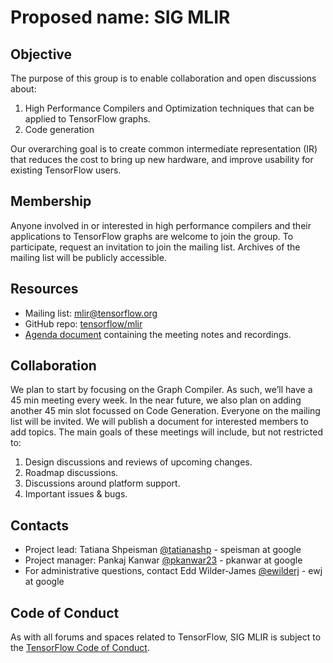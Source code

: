 # Proposed name: SIG MLIR

## Objective

The purpose of this group is to enable collaboration and open discussions about:

1. High Performance Compilers and Optimization techniques that can be applied to TensorFlow graphs.  
2. Code generation

Our overarching goal is to create common intermediate representation (IR) that reduces the cost to bring up new hardware, and improve usability for existing TensorFlow users.

## Membership

Anyone involved in or interested in high performance compilers and their applications to TensorFlow graphs are welcome to join the group. To participate, request an invitation to join the mailing list. Archives of the mailing list will be publicly accessible.

## Resources

* Mailing list: [mlir@tensorflow.org](https://groups.google.com/a/tensorflow.org/forum/#!forum/mlir)
* GitHub repo: [tensorflow/mlir](https://github.com/tensorflow/mlir)
* [Agenda document](https://docs.google.com/document/d/1y_9f1AbfgcoVdJh4_aM6-BaSHvrHl8zuA5G4jv_94K8) containing the meeting notes and recordings. 

## Collaboration

We plan to start by focusing on the Graph Compiler. As such, we’ll have a 45 min meeting every week. In the near future, we also plan on adding another 45 min slot focussed on Code Generation. Everyone on the mailing list will be invited. We will publish a document for interested members to add topics. The main goals of these meetings will include, but not restricted to:

1. Design discussions and reviews of upcoming changes.
2. Roadmap discussions.
3. Discussions around platform support.
4. Important issues & bugs.

## Contacts

* Project lead: Tatiana Shpeisman [@tatianashp](https://github.com/tatianashp) - speisman at google
* Project manager: Pankaj Kanwar [@pkanwar23](https://github.com/pkanwar23) - pkanwar at google 
* For administrative questions, contact Edd Wilder-James
  [@ewilderj](https://github.com/ewilderj) - ewj at google

## Code of Conduct

As with all forums and spaces related to TensorFlow, SIG MLIR is subject to
the [TensorFlow Code of
Conduct](https://github.com/tensorflow/tensorflow/blob/master/CODE_OF_CONDUCT.md).
